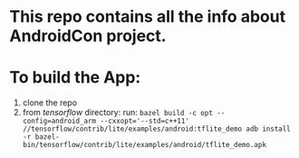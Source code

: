 # This repo contains all the info about AndroidCon project.

# To build the App:
1. clone the repo
2. from _tensorflow_ directory:
  run:
  `bazel build -c opt --config=android_arm --cxxopt='--std=c++11' //tensorflow/contrib/lite/examples/android:tflite_demo
  adb install -r bazel-bin/tensorflow/contrib/lite/examples/android/tflite_demo.apk`
